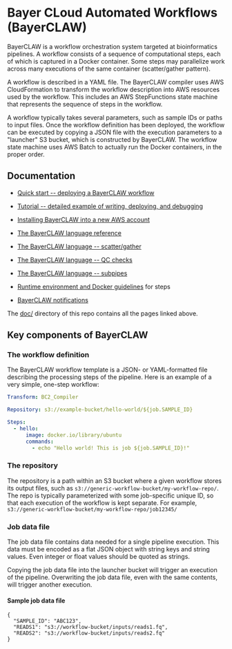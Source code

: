 # Bayer CLoud Automated Workflows (BayerCLAW)

BayerCLAW is a workflow orchestration system targeted at bioinformatics pipelines.
A workflow consists of a sequence of computational steps, each of which is captured in a Docker container.
Some steps may parallelize work across many executions of the same container (scatter/gather pattern).

A workflow is described in a YAML file.
The BayerCLAW compiler uses AWS CloudFormation to transform the workflow description into AWS resources used by the workflow.
This includes an AWS StepFunctions state machine that represents the sequence of steps in the workflow.

A workflow typically takes several parameters, such as sample IDs or paths to input files.
Once the workflow definition has been deployed, the workflow can be executed by copying a JSON file with the
execution parameters to a "launcher" S3 bucket, which is constructed by BayerCLAW.
The workflow state machine uses AWS Batch to actually run the Docker containers, in the proper order.

## Documentation

- [Quick start -- deploying a BayerCLAW workflow](doc/quick-start.md)
- [Tutorial -- detailed example of writing, deploying, and debugging](doc/tutorial.md)

- [Installing BayerCLAW into a new AWS account](doc/installation.md)
- [The BayerCLAW language reference](doc/language.md)
- [The BayerCLAW language -- scatter/gather](doc/scatter.md)
- [The BayerCLAW language -- QC checks](doc/qc.md)
- [The BayerCLAW language -- subpipes](doc/subpipes.md)
- [Runtime environment and Docker guidelines](doc/runtime_env.md) for steps
- [BayerCLAW notifications](doc/notifications.md)

The [doc/](doc/) directory of this repo contains all the pages linked above.

## Key components of BayerCLAW

### The workflow definition

The BayerCLAW workflow template is a JSON- or YAML-formatted file describing the processing steps of the pipeline.
Here is an example of a very simple, one-step workflow:

```YAML
Transform: BC2_Compiler

Repository: s3://example-bucket/hello-world/${job.SAMPLE_ID}

Steps:
  - hello:
      image: docker.io/library/ubuntu
      commands:
        - echo "Hello world! This is job ${job.SAMPLE_ID}!"
```

### The repository

The repository is a path within an S3 bucket where a given workflow stores its output files, such as `s3://generic-workflow-bucket/my-workflow-repo/`.
The repo is typically parameterized with some job-specific unique ID, so that each execution of the workflow is kept separate.
For example, `s3://generic-workflow-bucket/my-workflow-repo/job12345/`

### Job data file
The job data file contains data needed for a single pipeline execution.
This data must be encoded as a flat JSON object with string keys and string values.
Even integer or float values should be quoted as strings.

Copying the job data file into the launcher bucket will trigger an execution of the pipeline.
Overwriting the job data file, even with the same contents, will trigger another execution.

#### Sample job data file
```json5
{
  "SAMPLE_ID": "ABC123",
  "READS1": "s3://workflow-bucket/inputs/reads1.fq",
  "READS2": "s3://workflow-bucket/inputs/reads2.fq"
}
```
